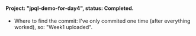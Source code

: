 #### Project: "jpql-demo-for-day4", status: Completed.
- Where to find the commit: I've only commited one time (after everything worked), so: "Week1 uploaded".
